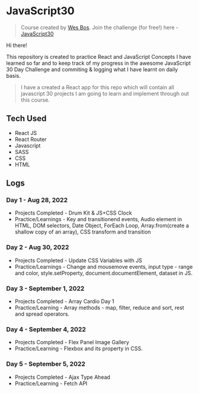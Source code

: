 # JavaScript30

> Course created by [Wes Bos](https://github.com/wesbos). Join the challenge (for free!) here - [JavaScript30](https://javascript30.com/account)

Hi there!

This repository is created to practice React and JavaScript Concepts I have learned so far and to keep track of my progress in the awesome JavaScript 30 Day Challenge and commiting & logging what I have learnt on daily basis.

> I have a created a React app for this repo which will contain all javascript 30 projects I am going to learn and implement through out this course.

## Tech Used

- React JS
- React Router
- Javascript
- SASS
- CSS
- HTML

## Logs

### Day 1 - Aug 28, 2022 </br>

- Projects Completed - Drum Kit & JS+CSS Clock </br>
- Practice/Learnings - Key and transitionend events, Audio element in HTML, DOM selectors, Date Object, ForEach Loop, Array.from(create a shallow copy of an array), CSS transform and transition </br>

### Day 2 - Aug 30, 2022 </br>

- Projects Completed - Update CSS Variables with JS </br>
- Practice/Learnings - Change and mousemove events, input type - range and color, style.setProperty, document.documentElement, dataset in JS.  </br>

### Day 3 - September 1, 2022 </br>

- Projects Completed - Array Cardio Day 1
- Practice/Learning - Array methods - map, filter, reduce and sort, rest and spread operators.

### Day 4 - September 4, 2022 </br>

- Projects Completed - Flex Panel Image Gallery
- Practice/Learning - Flexbox and its property in CSS.

### Day 5 - September 5, 2022 </br>

- Projects Completed - Ajax Type Ahead
- Practice/Learning - Fetch API